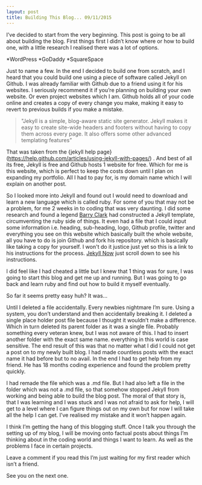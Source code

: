 ```yaml
---
layout: post
title: Building This Blog... 09/11/2015
---
```


I’ve decided to start from the very beginning. This post is going to be all about building the blog. First things first I didn’t know where or how to build one, with a little research I realised there was a lot of options.

*WordPress
*GoDaddy
*SquareSpace

Just to name a few. In the end I decided to build one from scratch, and I heard that you could build one using a piece of software called Jekyll on Github. I was already familiar with Github due to a friend using it for his websites. I seriously recommend it if you’re planning on building your own website. Or even project websites which I am. Github holds all of your code online and creates a copy of every change you make, making it easy to revert to previous builds if you make a mistake.

 > "Jekyll is a simple, blog-aware static site generator. Jekyll makes it easy to create site-wide headers and footers without having to copy them across every page. It also offers some other advanced templating features” 

That was taken from the {jekyll help page} (https://help.github.com/articles/using-jekyll-with-pages/) . And best of all its free, Jekyll is free and Github hosts 1 website for free. Which for me is this website, which is perfect to keep the costs down until I plan on expanding my portfolio. All I had to pay for, is my domain name which I will explain on another post.

So I looked more into Jekyll and found out I would need to download and learn a new language which is called ruby. For some of you that may not be a problem, for me 2 weeks in to coding that was very daunting. 
I did some research and found a legend [Barry Clark](https://github.com/barryclark/jekyll-now) had constructed a Jekyll template, circumventing the ruby side of things. It even had a file that I could input some information  i.e. heading, sub-heading, logo, Github profile, twitter and everything you see on this website which basically built the whole website, all you have to do is join Github and fork his repository. which is basically like taking a copy for yourself. I won't do it justice just yet so this is a link to his instructions for the process. [Jekyll Now](https://github.com/barryclark/jekyll-now#quick-start) just scroll down to see his instructions.

I did feel like I had cheated a little but I knew that 1 thing was for sure, I was going to start this blog and get me up and running. But I was going to go back and learn ruby and find out how to build it myself eventually.

So far it seems pretty easy huh? It was… 

Until I deleted a file accidentally. Every newbies nightmare I’m sure. Using a system, you don’t understand and then accidentally breaking it. I deleted a single  place holder post file because I thought it wouldn’t make a difference. Which in turn deleted its parent folder as it was a single file. Probably something every veteran knew, but I was not aware of this.  I had to insert another folder with the exact same name. everything in this world is case sensitive. The end result of this was that no matter what I did I could not get a post on to my newly built blog. I had made countless posts with the exact name it had before but to no avail. In the end I had to get help from my friend. He has 18 months coding experience and found the problem pretty quickly.

I had remade the file which was a .md file. But I had also left a file in the folder which was not a .md file, so that somehow stopped Jekyll from working and being able to build the blog post. The moral of that story is, that I was learning and I was stuck and I was not afraid to ask for help, I will get to a level where I can figure things out on my own but for now I will take all the help I can get. I’ve realised my mistake and it won’t happen again.

 I think I’m getting the hang of this blogging stuff. Once I talk you through the setting up of my blog, I will be moving onto factual posts about things I’m thinking about in the coding world and things I want to learn. As well as the problems I face in certain projects.

Leave a comment if you read this I’m just waiting for my first reader which isn’t a friend. 

See you on the next one. 








